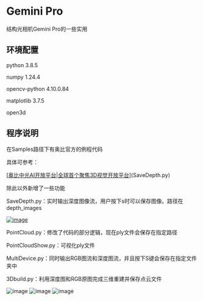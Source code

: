 # Gemini Pro

结构光相机Gemini Pro的一些实用

## 环境配置

python 3.8.5

numpy 1.24.4

opencv-python 4.10.0.84

matplotlib 3.7.5

open3d

## 程序说明

在Samples路径下有奥比官方的例程代码

具体可参考：

[[奥比中光AI开放平台|全球首个聚焦3D视觉开放平台](https://vcp.developer.orbbec.com.cn/documentation)](SaveDepth.py)

除此以外新增了一些功能

SaveDepth.py：实时输出深度图像流，用户按下s时可以保存图像。路径在depth_images

[![image](https://github.com/YJxyzxyz/Gemini-Pro/edit/master/python3.8/Samples/depth_images/depth_frame_0.png)](https://github.com/YJxyzxyz/Gemini-Pro/blob/master/python3.8/Samples/depth_images/depth_frame_0.png)

PointCloud.py：修改了代码的部分逻辑，现在ply文件会保存在指定路径

PointCloudShow.py：可视化ply文件

MultiDevice.py：同时输出RGB图流和深度图流，并且按下S键会保存在指定文件夹中

3Dbuild.py：利用深度图和RGB原图完成三维重建并保存点云文件

![image](https://github.com/YJxyzxyz/Gemini-Pro/edit/master/python3.8/Samples/saved_images/color_image.png)
![image](https://github.com/YJxyzxyz/Gemini-Pro/edit/master/python3.8/Samples/saved_images/depth_image.png)
![image](https://github.com/YJxyzxyz/Gemini-Pro/edit/master/python3.8/Samples/saved_images/pointcloud.png)
